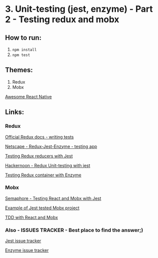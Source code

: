 # 3. Unit-testing (jest, enzyme) - Part 2 - Testing redux and mobx

## How to run:

1. `npm install`
2. `npm test`

## Themes:

1. Redux
1. Mobx

[Awesome React Native](https://github.com/jondot/awesome-react-native)
## Links:
### Redux
[Official Redux docs - writing tests](https://redux.js.org/recipes/writing-tests)

[Netscape - Redux-Jest-Enzyme - testing app](https://medium.com/netscape/testing-a-react-redux-app-using-jest-and-enzyme-b349324803a9)

[Testing Redux reducers with Jest](https://medium.com/@netxm/testing-redux-reducers-with-jest-6653abbfe3e1)

[Hackernoon - Redux Unit-testing with jest](https://hackernoon.com/redux-unit-testing-with-jest-f3a18f387f75)

[Testing Redux container with Enzyme](https://medium.com/@visualskyrim/test-your-redux-container-with-enzyme-a0e10c0574ec)

### Mobx
[Semaphore - Testing React and Mobx with Jest](https://semaphoreci.com/community/tutorials/how-to-test-react-and-mobx-with-jest?utm_content=buffer15b42&utm_medium=social&utm_source=twitter.com&utm_campaign=buffer)

[Example of Jest tested Mobx project](https://github.com/huashiyiqike/mobx-jest-test/tree/master/6-mobx-react)

[TDD with React and Mobx](http://engineering.pivotal.io/post/tdd-mobx/)

### Also - ISSUES TRACKER - Best place to find the answer;)
[Jest issue tracker](https://github.com/facebook/jest/issues?utf8=%E2%9C%93&q=)

[Enzyme issue tracker](https://github.com/airbnb/enzyme/issues?utf8=%E2%9C%93&q=)

